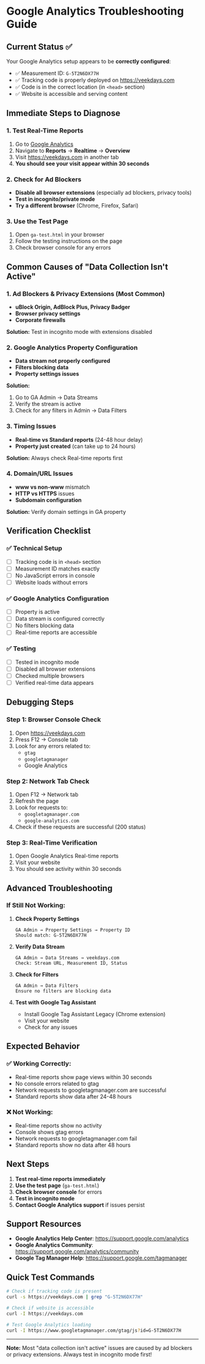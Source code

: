 # Google Analytics Troubleshooting Guide

## Current Status ✅
Your Google Analytics setup appears to be **correctly configured**:
- ✅ Measurement ID: `G-5T2N6DX77H` 
- ✅ Tracking code is properly deployed on https://veekdays.com
- ✅ Code is in the correct location (in `<head>` section)
- ✅ Website is accessible and serving content

## Immediate Steps to Diagnose

### 1. Test Real-Time Reports
1. Go to [Google Analytics](https://analytics.google.com)
2. Navigate to **Reports** → **Realtime** → **Overview**
3. Visit https://veekdays.com in another tab
4. **You should see your visit appear within 30 seconds**

### 2. Check for Ad Blockers
- **Disable all browser extensions** (especially ad blockers, privacy tools)
- **Test in incognito/private mode**
- **Try a different browser** (Chrome, Firefox, Safari)

### 3. Use the Test Page
1. Open `ga-test.html` in your browser
2. Follow the testing instructions on the page
3. Check browser console for any errors

## Common Causes of "Data Collection Isn't Active"

### 1. **Ad Blockers & Privacy Extensions** (Most Common)
- **uBlock Origin, AdBlock Plus, Privacy Badger**
- **Browser privacy settings**
- **Corporate firewalls**

**Solution:** Test in incognito mode with extensions disabled

### 2. **Google Analytics Property Configuration**
- **Data stream not properly configured**
- **Filters blocking data**
- **Property settings issues**

**Solution:** 
1. Go to GA Admin → Data Streams
2. Verify the stream is active
3. Check for any filters in Admin → Data Filters

### 3. **Timing Issues**
- **Real-time vs Standard reports** (24-48 hour delay)
- **Property just created** (can take up to 24 hours)

**Solution:** Always check Real-time reports first

### 4. **Domain/URL Issues**
- **www vs non-www** mismatch
- **HTTP vs HTTPS** issues
- **Subdomain configuration**

**Solution:** Verify domain settings in GA property

## Verification Checklist

### ✅ Technical Setup
- [ ] Tracking code is in `<head>` section
- [ ] Measurement ID matches exactly
- [ ] No JavaScript errors in console
- [ ] Website loads without errors

### ✅ Google Analytics Configuration
- [ ] Property is active
- [ ] Data stream is configured correctly
- [ ] No filters blocking data
- [ ] Real-time reports are accessible

### ✅ Testing
- [ ] Tested in incognito mode
- [ ] Disabled all browser extensions
- [ ] Checked multiple browsers
- [ ] Verified real-time data appears

## Debugging Steps

### Step 1: Browser Console Check
1. Open https://veekdays.com
2. Press F12 → Console tab
3. Look for any errors related to:
   - `gtag`
   - `googletagmanager`
   - Google Analytics

### Step 2: Network Tab Check
1. Open F12 → Network tab
2. Refresh the page
3. Look for requests to:
   - `googletagmanager.com`
   - `google-analytics.com`
4. Check if these requests are successful (200 status)

### Step 3: Real-Time Verification
1. Open Google Analytics Real-time reports
2. Visit your website
3. You should see activity within 30 seconds

## Advanced Troubleshooting

### If Still Not Working:

1. **Check Property Settings**
   ```
   GA Admin → Property Settings → Property ID
   Should match: G-5T2N6DX77H
   ```

2. **Verify Data Stream**
   ```
   GA Admin → Data Streams → veekdays.com
   Check: Stream URL, Measurement ID, Status
   ```

3. **Check for Filters**
   ```
   GA Admin → Data Filters
   Ensure no filters are blocking data
   ```

4. **Test with Google Tag Assistant**
   - Install Google Tag Assistant Legacy (Chrome extension)
   - Visit your website
   - Check for any issues

## Expected Behavior

### ✅ Working Correctly:
- Real-time reports show page views within 30 seconds
- No console errors related to gtag
- Network requests to googletagmanager.com are successful
- Standard reports show data after 24-48 hours

### ❌ Not Working:
- Real-time reports show no activity
- Console shows gtag errors
- Network requests to googletagmanager.com fail
- Standard reports show no data after 48 hours

## Next Steps

1. **Test real-time reports immediately**
2. **Use the test page** (`ga-test.html`)
3. **Check browser console** for errors
4. **Test in incognito mode**
5. **Contact Google Analytics support** if issues persist

## Support Resources

- **Google Analytics Help Center**: https://support.google.com/analytics
- **Google Analytics Community**: https://support.google.com/analytics/community
- **Google Tag Manager Help**: https://support.google.com/tagmanager

## Quick Test Commands

```bash
# Check if tracking code is present
curl -s https://veekdays.com | grep "G-5T2N6DX77H"

# Check if website is accessible
curl -I https://veekdays.com

# Test Google Analytics loading
curl -I https://www.googletagmanager.com/gtag/js?id=G-5T2N6DX77H
```

---

**Note:** Most "data collection isn't active" issues are caused by ad blockers or privacy extensions. Always test in incognito mode first! 
